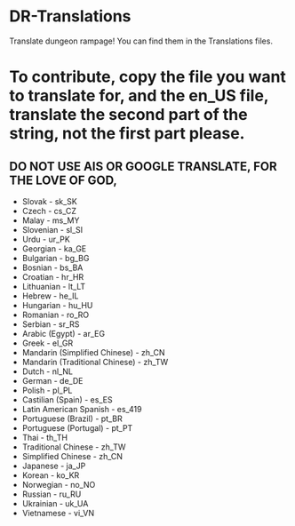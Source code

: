 # DR-Translations
Translate dungeon rampage!
You can find them in the Translations files.
# To contribute, copy the file you want to translate for, and the en_US file, translate the second part of the string, not the first part please.
## DO NOT USE AIS OR GOOGLE TRANSLATE, FOR THE LOVE OF GOD, 
- Slovak - sk_SK 
- Czech - cs_CZ
- Malay - ms_MY
- Slovenian - sl_SI
- Urdu - ur_PK
- Georgian - ka_GE
- Bulgarian - bg_BG
- Bosnian - bs_BA
- Croatian - hr_HR
- Lithuanian - lt_LT
- Hebrew - he_IL
- Hungarian - hu_HU
- Romanian - ro_RO
- Serbian - sr_RS
- Arabic (Egypt) - ar_EG
- Greek - el_GR
- Mandarin (Simplified Chinese) - zh_CN
- Mandarin (Traditional Chinese) - zh_TW
- Dutch - nl_NL
- German - de_DE
- Polish - pl_PL
- Castilian (Spain) - es_ES
- Latin American Spanish - es_419
- Portuguese (Brazil) - pt_BR
- Portuguese (Portugal) - pt_PT
- Thai - th_TH
- Traditional Chinese - zh_TW
- Simplified Chinese - zh_CN
- Japanese - ja_JP
- Korean - ko_KR
- Norwegian - no_NO
- Russian - ru_RU
- Ukrainian - uk_UA
- Vietnamese - vi_VN
